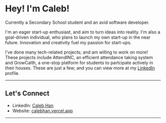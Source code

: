 # Hey! I'm Caleb!

Currently a Secondary School student and an avid software developer.

I'm an eager start-up enthusiast, and aim to turn ideas into reality. I'm also a goal-driven individual, who plans to launch my own start-up in the near future. Innovation and creativity fuel my passion for start-ups.

I've done many tech-related projects; and am willing to work on more! These projects include AttendINC, an efficient attendance taking system and GrowCalth, a one-stop platform for students to partcipate actively in their houses. These are just a few; and you can view more at my [LinkedIn](https://www.linkedin.com/in/caleb-han-792349235/) profile.


---

## Let's Connect

- LinkedIn: [Caleb Han](https://www.linkedin.com/in/caleb-han-792349235/)
- Website: [calebhan.vercel.app](https://calebhan.vercel.app/)

---
<!---
kidscoots101/kidscoots10
1 is a ✨ special ✨ repository because its `README.md` (this file) appears on your GitHub profile.
You can click the Preview link to take a look at your changes.
--->

